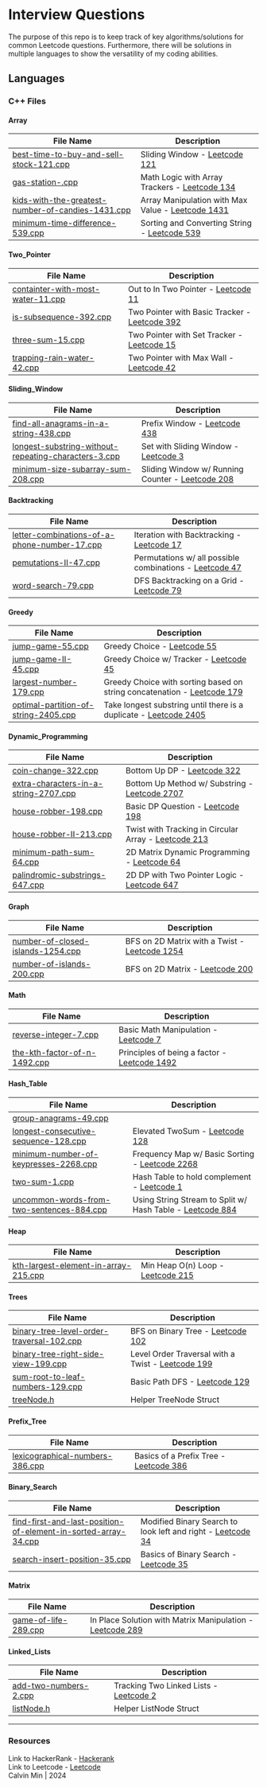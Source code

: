 # Interview Questions
The purpose of this repo is to keep track of key algorithms/solutions for common Leetcode questions. Furthermore, there will be solutions in multiple languages to show the versatility of my coding abilities.
## Languages
### C++ Files
#### Array

| File Name | Description |
|---|---|
| [best-time-to-buy-and-sell-stock-121.cpp](https://github.com/Calvinjmin/Interview_Questions/blob/main/C%2B%2B/Array/best-time-to-buy-and-sell-stock-121.cpp) |  Sliding Window - [Leetcode 121](https://leetcode.com/problems/best-time-to-buy-and-sell-stock/description/) |
| [gas-station-.cpp](https://github.com/Calvinjmin/Interview_Questions/blob/main/C%2B%2B/Array/gas-station-.cpp) |  Math Logic with Array Trackers - [Leetcode 134](https://leetcode.com/problems/gas-station/description/) |
| [kids-with-the-greatest-number-of-candies-1431.cpp](https://github.com/Calvinjmin/Interview_Questions/blob/main/C%2B%2B/Array/kids-with-the-greatest-number-of-candies-1431.cpp) |  Array Manipulation with Max Value - [Leetcode 1431](https://leetcode.com/problems/kids-with-the-greatest-number-of-candies/description/) |
| [minimum-time-difference-539.cpp](https://github.com/Calvinjmin/Interview_Questions/blob/main/C%2B%2B/Array/minimum-time-difference-539.cpp) |  Sorting and Converting String - [Leetcode 539](https://leetcode.com/problems/minimum-time-difference/description/) |

#### Two_Pointer

| File Name | Description |
|---|---|
| [containter-with-most-water-11.cpp](https://github.com/Calvinjmin/Interview_Questions/blob/main/C%2B%2B/Two_Pointer/containter-with-most-water-11.cpp) |  Out to In Two Pointer - [Leetcode 11](https://leetcode.com/problems/container-with-most-water/description/) |
| [is-subsequence-392.cpp](https://github.com/Calvinjmin/Interview_Questions/blob/main/C%2B%2B/Two_Pointer/is-subsequence-392.cpp) |  Two Pointer with Basic Tracker - [Leetcode 392](https://leetcode.com/problems/is-subsequence/description/) |
| [three-sum-15.cpp](https://github.com/Calvinjmin/Interview_Questions/blob/main/C%2B%2B/Two_Pointer/three-sum-15.cpp) |  Two Pointer with Set Tracker - [Leetcode 15](https://leetcode.com/problems/3sum/) |
| [trapping-rain-water-42.cpp](https://github.com/Calvinjmin/Interview_Questions/blob/main/C%2B%2B/Two_Pointer/trapping-rain-water-42.cpp) |  Two Pointer with Max Wall - [Leetcode 42](https://leetcode.com/problems/trapping-rain-water/description/) |

#### Sliding_Window

| File Name | Description |
|---|---|
| [find-all-anagrams-in-a-string-438.cpp](https://github.com/Calvinjmin/Interview_Questions/blob/main/C%2B%2B/Sliding_Window/find-all-anagrams-in-a-string-438.cpp) |  Prefix Window - [Leetcode 438](https://leetcode.com/problems/find-all-anagrams-in-a-string/description/) |
| [longest-substring-without-repeating-characters-3.cpp](https://github.com/Calvinjmin/Interview_Questions/blob/main/C%2B%2B/Sliding_Window/longest-substring-without-repeating-characters-3.cpp) |  Set with Sliding Window - [Leetcode 3](https://leetcode.com/problems/longest-substring-without-repeating-characters/) |
| [minimum-size-subarray-sum-208.cpp](https://github.com/Calvinjmin/Interview_Questions/blob/main/C%2B%2B/Sliding_Window/minimum-size-subarray-sum-208.cpp) |  Sliding Window w/ Running Counter - [Leetcode 208](https://leetcode.com/problems/minimum-size-subarray-sum/description/) |

#### Backtracking

| File Name | Description |
|---|---|
| [letter-combinations-of-a-phone-number-17.cpp](https://github.com/Calvinjmin/Interview_Questions/blob/main/C%2B%2B/Backtracking/letter-combinations-of-a-phone-number-17.cpp) |  Iteration with Backtracking - [Leetcode 17](https://leetcode.com/problems/letter-combinations-of-a-phone-number/description) |
| [pemutations-II-47.cpp](https://github.com/Calvinjmin/Interview_Questions/blob/main/C%2B%2B/Backtracking/pemutations-II-47.cpp) |  Permutations w/ all possible combinations - [Leetcode 47](https://leetcode.com/problems/permutations-ii/) |
| [word-search-79.cpp](https://github.com/Calvinjmin/Interview_Questions/blob/main/C%2B%2B/Backtracking/word-search-79.cpp) |  DFS Backtracking on a Grid - [Leetcode 79](https://leetcode.com/problems/word-search/description/) |

#### Greedy

| File Name | Description |
|---|---|
| [jump-game-55.cpp](https://github.com/Calvinjmin/Interview_Questions/blob/main/C%2B%2B/Greedy/jump-game-55.cpp) |  Greedy Choice - [Leetcode 55](https://leetcode.com/problems/jump-game/description/) |
| [jump-game-II-45.cpp](https://github.com/Calvinjmin/Interview_Questions/blob/main/C%2B%2B/Greedy/jump-game-II-45.cpp) |  Greedy Choice w/ Tracker - [Leetcode 45](https://leetcode.com/problems/jump-game-ii/description/) |
| [largest-number-179.cpp](https://github.com/Calvinjmin/Interview_Questions/blob/main/C%2B%2B/Greedy/largest-number-179.cpp) |  Greedy Choice with sorting based on string concatenation - [Leetcode 179](https://leetcode.com/problems/largest-number/description/) |
| [optimal-partition-of-string-2405.cpp](https://github.com/Calvinjmin/Interview_Questions/blob/main/C%2B%2B/Greedy/optimal-partition-of-string-2405.cpp) |  Take longest substring until there is a duplicate - [Leetcode 2405](https://leetcode.com/problems/optimal-partition-of-string/description/) |

#### Dynamic_Programming

| File Name | Description |
|---|---|
| [coin-change-322.cpp](https://github.com/Calvinjmin/Interview_Questions/blob/main/C%2B%2B/Dynamic_Programming/coin-change-322.cpp) |  Bottom Up DP - [Leetcode 322](https://leetcode.com/problems/coin-change/description/) |
| [extra-characters-in-a-string-2707.cpp](https://github.com/Calvinjmin/Interview_Questions/blob/main/C%2B%2B/Dynamic_Programming/extra-characters-in-a-string-2707.cpp) |  Bottom Up Method w/ Substring - [Leetcode 2707](https://leetcode.com/problems/extra-characters-in-a-string/description/) |
| [house-robber-198.cpp](https://github.com/Calvinjmin/Interview_Questions/blob/main/C%2B%2B/Dynamic_Programming/house-robber-198.cpp) |  Basic DP Question - [Leetcode 198](https://leetcode.com/problems/house-robber/description/) |
| [house-robber-II-213.cpp](https://github.com/Calvinjmin/Interview_Questions/blob/main/C%2B%2B/Dynamic_Programming/house-robber-II-213.cpp) |  Twist with Tracking in Circular Array - [Leetcode 213](https://leetcode.com/problems/house-robber-ii/description/) |
| [minimum-path-sum-64.cpp](https://github.com/Calvinjmin/Interview_Questions/blob/main/C%2B%2B/Dynamic_Programming/minimum-path-sum-64.cpp) |  2D Matrix Dynamic Programming - [Leetcode 64](https://leetcode.com/problems/minimum-path-sum/) |
| [palindromic-substrings-647.cpp](https://github.com/Calvinjmin/Interview_Questions/blob/main/C%2B%2B/Dynamic_Programming/palindromic-substrings-647.cpp) |  2D DP with Two Pointer Logic - [Leetcode 647](https://leetcode.com/problems/palindromic-substrings/description/) |

#### Graph

| File Name | Description |
|---|---|
| [number-of-closed-islands-1254.cpp](https://github.com/Calvinjmin/Interview_Questions/blob/main/C%2B%2B/Graph/number-of-closed-islands-1254.cpp) |  BFS on 2D Matrix with a Twist - [Leetcode 1254](https://leetcode.com/problems/number-of-closed-islands/) |
| [number-of-islands-200.cpp](https://github.com/Calvinjmin/Interview_Questions/blob/main/C%2B%2B/Graph/number-of-islands-200.cpp) |  BFS on 2D Matrix - [Leetcode 200](https://leetcode.com/problems/number-of-islands/) |

#### Math

| File Name | Description |
|---|---|
| [reverse-integer-7.cpp](https://github.com/Calvinjmin/Interview_Questions/blob/main/C%2B%2B/Math/reverse-integer-7.cpp) |  Basic Math Manipulation - [Leetcode 7](https://leetcode.com/problems/reverse-integer/description/?) |
| [the-kth-factor-of-n-1492.cpp](https://github.com/Calvinjmin/Interview_Questions/blob/main/C%2B%2B/Math/the-kth-factor-of-n-1492.cpp) |  Principles of being a factor - [Leetcode 1492](https://leetcode.com/problems/the-kth-factor-of-n/description/) |

#### Hash_Table

| File Name | Description |
|---|---|
| [group-anagrams-49.cpp](https://github.com/Calvinjmin/Interview_Questions/blob/main/C%2B%2B/Hash_Table/group-anagrams-49.cpp) |  |
| [longest-consecutive-sequence-128.cpp](https://github.com/Calvinjmin/Interview_Questions/blob/main/C%2B%2B/Hash_Table/longest-consecutive-sequence-128.cpp) |  Elevated TwoSum - [Leetcode 128](https://leetcode.com/problems/longest-consecutive-sequence/) |
| [minimum-number-of-keypresses-2268.cpp](https://github.com/Calvinjmin/Interview_Questions/blob/main/C%2B%2B/Hash_Table/minimum-number-of-keypresses-2268.cpp) |  Frequency Map w/ Basic Sorting - [Leetcode 2268](https://leetcode.com/problems/minimum-number-of-keypresses/description/) |
| [two-sum-1.cpp](https://github.com/Calvinjmin/Interview_Questions/blob/main/C%2B%2B/Hash_Table/two-sum-1.cpp) |  Hash Table to hold complement - [Leetcode 1](https://leetcode.com/problems/two-sum/) |
| [uncommon-words-from-two-sentences-884.cpp](https://github.com/Calvinjmin/Interview_Questions/blob/main/C%2B%2B/Hash_Table/uncommon-words-from-two-sentences-884.cpp) |  Using String Stream to Split w/ Hash Table - [Leetcode 884](https://leetcode.com/problems/uncommon-words-from-two-sentences/description/) |

#### Heap

| File Name | Description |
|---|---|
| [kth-largest-element-in-array-215.cpp](https://github.com/Calvinjmin/Interview_Questions/blob/main/C%2B%2B/Heap/kth-largest-element-in-array-215.cpp) |  Min Heap O(n) Loop - [Leetcode 215](https://leetcode.com/problems/kth-largest-element-in-an-array/description/) |

#### Trees

| File Name | Description |
|---|---|
| [binary-tree-level-order-traversal-102.cpp](https://github.com/Calvinjmin/Interview_Questions/blob/main/C%2B%2B/Trees/binary-tree-level-order-traversal-102.cpp) |  BFS on Binary Tree - [Leetcode 102](https://leetcode.com/problems/binary-tree-level-order-traversal/description) |
| [binary-tree-right-side-view-199.cpp](https://github.com/Calvinjmin/Interview_Questions/blob/main/C%2B%2B/Trees/binary-tree-right-side-view-199.cpp) |  Level Order Traversal with a Twist - [Leetcode 199](https://leetcode.com/problems/binary-tree-right-side-view/description/) |
| [sum-root-to-leaf-numbers-129.cpp](https://github.com/Calvinjmin/Interview_Questions/blob/main/C%2B%2B/Trees/sum-root-to-leaf-numbers-129.cpp) |  Basic Path DFS - [Leetcode 129](https://leetcode.com/problems/sum-root-to-leaf-numbers/) |
| [treeNode.h](https://github.com/Calvinjmin/Interview_Questions/blob/main/C%2B%2B/Trees/treeNode.h) |  Helper TreeNode Struct |

#### Prefix_Tree

| File Name | Description |
|---|---|
| [lexicographical-numbers-386.cpp](https://github.com/Calvinjmin/Interview_Questions/blob/main/C%2B%2B/Prefix_Tree/lexicographical-numbers-386.cpp) |  Basics of a Prefix Tree - [Leetcode 386](https://leetcode.com/problems/lexicographical-numbers) |

#### Binary_Search

| File Name | Description |
|---|---|
| [find-first-and-last-position-of-element-in-sorted-array-34.cpp](https://github.com/Calvinjmin/Interview_Questions/blob/main/C%2B%2B/Binary_Search/find-first-and-last-position-of-element-in-sorted-array-34.cpp) |  Modified Binary Search to look left and right - [Leetcode 34](https://leetcode.com/problems/find-first-and-last-position-of-element-in-sorted-array/) |
| [search-insert-position-35.cpp](https://github.com/Calvinjmin/Interview_Questions/blob/main/C%2B%2B/Binary_Search/search-insert-position-35.cpp) |  Basics of Binary Search - [Leetcode 35](https://leetcode.com/problems/search-insert-position/description) |

#### Matrix

| File Name | Description |
|---|---|
| [game-of-life-289.cpp](https://github.com/Calvinjmin/Interview_Questions/blob/main/C%2B%2B/Matrix/game-of-life-289.cpp) |  In Place Solution with Matrix Manipulation - [Leetcode 289](https://leetcode.com/problems/game-of-life/) |

#### Linked_Lists

| File Name | Description |
|---|---|
| [add-two-numbers-2.cpp](https://github.com/Calvinjmin/Interview_Questions/blob/main/C%2B%2B/Linked_Lists/add-two-numbers-2.cpp) |  Tracking Two Linked Lists - [Leetcode 2](https://leetcode.com/problems/add-two-numbers/description/) |
| [listNode.h](https://github.com/Calvinjmin/Interview_Questions/blob/main/C%2B%2B/Linked_Lists/listNode.h) |  Helper ListNode Struct |

---
### Resources
Link to HackerRank - [Hackerank](https://www.hackerrank.com/) <br />
Link to Leetcode - [Leetcode](https://leetcode.com/) <br />
Calvin Min | 2024
